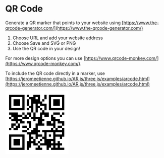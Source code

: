 # QR Code

Generate a QR marker that points to your website using [https://www.the-qrcode-generator.com/](https://www.the-qrcode-generator.com/)

1. Choose URL and add your website address
2. Choose Save and SVG or PNG
3. Use the QR code in your design!

For more design options you can use [https://www.qrcode-monkey.com/](https://www.qrcode-monkey.com/).

To include the QR code directly in a marker, use [https://jeromeetienne.github.io/AR.js/three.js/examples/arcode.html](https://jeromeetienne.github.io/AR.js/three.js/examples/arcode.html)

![](../../../../.gitbook/assets/qrcode.png)

